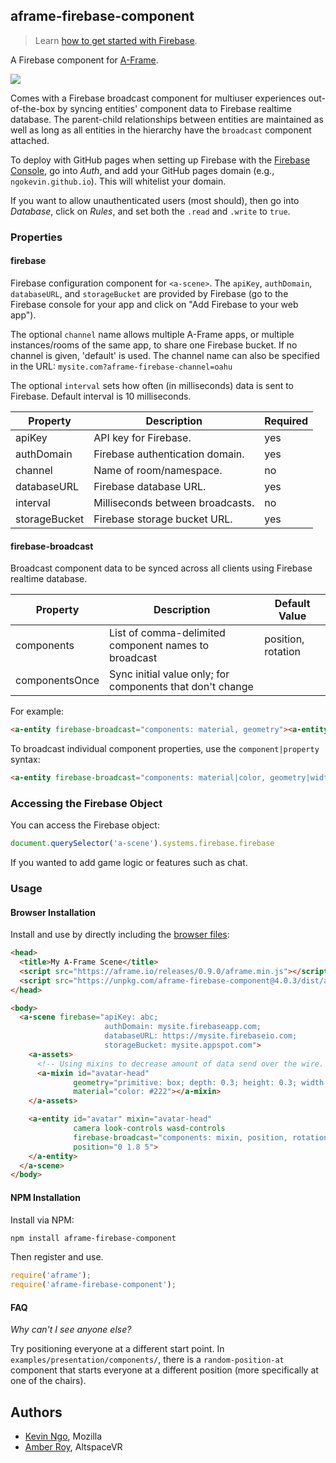 ## aframe-firebase-component

> Learn [how to get started with Firebase](https://firebase.google.com/docs/web/setup).

A Firebase component for [A-Frame](https://aframe.io).

![](https://cloud.githubusercontent.com/assets/674727/24439774/2640bef6-1405-11e7-90d7-c39b4f876ce1.png)

Comes with a Firebase broadcast component for multiuser experiences
out-of-the-box by syncing entities' component data to Firebase realtime
database. The parent-child relationships between entities are maintained as
well as long as all entities in the hierarchy have the `broadcast` component
attached.

To deploy with GitHub pages when setting up Firebase with the [Firebase
Console](https://firebase.google.com/console/), go into *Auth*, and add your
GitHub pages domain (e.g., `ngokevin.github.io`). This will whitelist your
domain.

If you want to allow unauthenticated users (most should), then go into
*Database*, click on *Rules*, and set both the `.read` and `.write` to `true`.

### Properties

#### firebase

Firebase configuration component for `<a-scene>`.  The `apiKey`, `authDomain`,
`databaseURL`, and `storageBucket` are provided by Firebase (go to the Firebase
console for your app and click on "Add Firebase to your web app").

The optional `channel` name allows multiple A-Frame apps, or multiple
instances/rooms of the same app, to share one Firebase bucket. If no channel is
given, 'default' is used. The channel name can also be specified in the URL:
`mysite.com?aframe-firebase-channel=oahu`

The optional `interval` sets how often (in milliseconds) data is sent to Firebase.
Default interval is 10 milliseconds.

| Property      | Description                     | Required
| --------      | -----------                     | --------
| apiKey        | API key for Firebase.           | yes
| authDomain    | Firebase authentication domain. | yes
| channel       | Name of room/namespace.         | no
| databaseURL   | Firebase database URL.          | yes
| interval      | Milliseconds between broadcasts.| no
| storageBucket | Firebase storage bucket URL.    | yes


#### firebase-broadcast

Broadcast component data to be synced across all clients using Firebase realtime database.

| Property   | Description                                          | Default Value      |
| --------   | -----------                                          | -------------      |
| components | List of comma-delimited component names to broadcast | position, rotation |
| componentsOnce | Sync initial value only; for components that don't change |

For example:

```html
<a-entity firebase-broadcast="components: material, geometry"><a-entity>
```

To broadcast individual component properties, use the `component|property` syntax:

```html
<a-entity firebase-broadcast="components: material|color, geometry|width"><a-entity>
```

### Accessing the Firebase Object

You can access the Firebase object:

```js
document.querySelector('a-scene').systems.firebase.firebase
```

If you wanted to add game logic or features such as chat.

### Usage

#### Browser Installation

Install and use by directly including the [browser files](dist):

```html
<head>
  <title>My A-Frame Scene</title>
  <script src="https://aframe.io/releases/0.9.0/aframe.min.js"></script>
  <script src="https://unpkg.com/aframe-firebase-component@4.0.3/dist/aframe-firebase-component.min.js"></script>
</head>

<body>
  <a-scene firebase="apiKey: abc;
                     authDomain: mysite.firebaseapp.com;
                     databaseURL: https://mysite.firebaseio.com;
                     storageBucket: mysite.appspot.com">
    <a-assets>
      <!-- Using mixins to decrease amount of data send over the wire. -->
      <a-mixin id="avatar-head"
              geometry="primitive: box; depth: 0.3; height: 0.3; width: 0.3"
              material="color: #222"></a-mixin>
    </a-assets>

    <a-entity id="avatar" mixin="avatar-head"
              camera look-controls wasd-controls
              firebase-broadcast="components: mixin, position, rotation"
              position="0 1.8 5">
    </a-entity>
  </a-scene>
</body>
```

#### NPM Installation

Install via NPM:

```bash
npm install aframe-firebase-component
```

Then register and use.

```js
require('aframe');
require('aframe-firebase-component');
```

#### FAQ

*Why can't I see anyone else?*

Try positioning everyone at a different start point. In
`examples/presentation/components/`, there is a `random-position-at` component
that starts everyone at a different position (more specifically at one of the
chairs).

## Authors

- [Kevin Ngo](https://twitter.com/andgokevin), Mozilla
- [Amber Roy](https://twitter.com/amberroyvr), AltspaceVR
